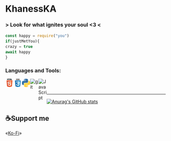 # KhanessKA
### > Look for what ignites your soul <3 <

``` js
const happy = require("you")
if(justMetYou){
crazy = true 
await happy
}

```
### Languages and Tools:


<a href="https://www.w3.org/html/" target="_blank"><img align="left" alt="HTML5" width="26px" src="https://raw.githubusercontent.com/github/explore/80688e429a7d4ef2fca1e82350fe8e3517d3494d/topics/html/html.png" /></a>
<a href="https://www.w3schools.com/css/" target="_blank"><img align="left" alt="CSS3" width="26px" src="https://raw.githubusercontent.com/github/explore/80688e429a7d4ef2fca1e82350fe8e3517d3494d/topics/css/css.png" /></a>
<a href="https://www.python.org" target="_blank"> <img align="left" alt="Python" width="26px" src="https://github.com/Aakarsh-B/trying-repos/blob/master/python-5.svg?raw=true"/> </a>
<a href="https://git-scm.com/" target="_blank"> <img align="left" alt="git" width="26px" src="https://www.vectorlogo.zone/logos/git-scm/git-scm-icon.svg"/> </a>
<img align="left" alt="JavaScript" width="26px" src="https://upload.wikimedia.org/wikipedia/commons/thumb/9/99/Unofficial_JavaScript_logo_2.svg/245px-Unofficial_JavaScript_logo_2.svg.png" />
<br />
<br />

---

[![Anurag's GitHub stats](https://github-readme-stats.vercel.app/api?username=KhanessKA)](https://github.com/anuraghazra/github-readme-stats)


## ☕Support me

«[Ko-Fi](https://ko-fi.com/sapygamer)»
